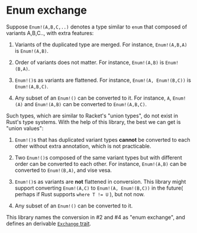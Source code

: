 # Enum exchange

Suppose `Enum!(A,B,C,..)` denotes a type similar to `enum` that composed of
variants A,B,C.., with extra features:

1. Variants of the duplicated type are merged.
  For instance, `Enum!(A,B,A)`  is `Enum!(A,B)`.

2. Order of variants does not matter.
  For instance, `Enum!(A,B)` is `Enum!(B,A)`.

3. `Enum!()`s as variants are flattened.
  For instance, `Enum!(A, Enum!(B,C))` is `Enum!(A,B,C)`.

4. Any subset of an `Enum!()` can be converted to it.
  For instance, `A`, `Enum!(A)` and `Enum!(A,B)` can be converted to
`Enum!(A,B,C)`.

Such types, which are similar to Racket's "union types", do not exist in Rust's
type systems. With the help of this library, the best we can get is
"union values":

1. `Enum!()`s that has duplicated variant types **cannot** be converted to each
other without extra annotation, which is not practicable.

2. Two `Enum!()`s composed of the same variant types but with different order
can be converted to each other.
  For instance, `Enum!(A,B)` can be converted to `Enum!(B,A)`, and vise vesa.

3. `Enum!()`s as variants are **not** flattened in conversion.
  This library might support converting `Enum!(A,C)` to `Enum!(A, Enum!(B,C))` in
the future( perhaps if Rust supports `where T != U` ), but not now.

4. Any subset of an `Enum!()` can be converted to it.

This library names the conversion in #2 and #4 as "enum exchange", and defines
an derivable [`Exchange` trait](./exchange-trait.md).
